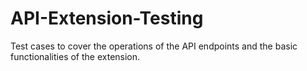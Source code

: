 # API-Extension-Testing
Test cases to cover the operations of the API endpoints and the basic functionalities of the extension.
